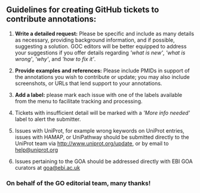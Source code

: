 ## Guidelines for creating GitHub tickets to contribute annotations:

1. **Write a detailed request:** Please be specific and include as many details as necessary, providing background information, and if possible, suggesting a solution. GOC editors will be better equipped to address your suggestions if you offer details regarding *'what is new'*, *'what is wrong'*, *'why'*, and *'how to fix it'*.

2. **Provide examples and references:** Please include PMIDs in support of the annotations you wish to contribute or update; you may also include  screenshots, or URLs that lend support to your annotations.

3. **Add a label:** please mark each issue with one of the labels available from the menu to facilitate tracking and processing.

4. Tickets with insufficient detail will be marked with a *'More info needed'* label to alert the submitter.

5. Issues with UniProt, for example wrong keywords on UniProt entries, issues with HAMAP, or UniPathway should be submitted directly to the UniProt team via http://www.uniprot.org/update, or by email to help@uniprot.org

6. Issues pertaining to the GOA should be addressed directly with EBI GOA curators at goa@ebi.ac.uk

### On behalf of the GO editorial team, many thanks!
   
